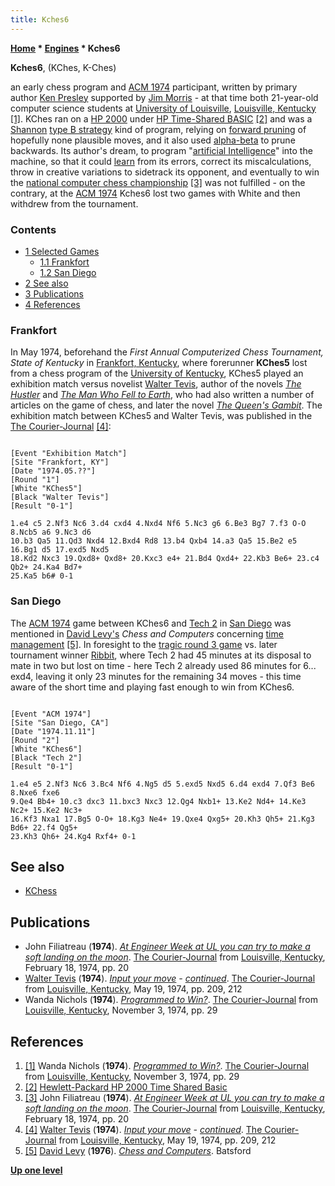 ```yaml
---
title: Kches6
---
```

**[Home](Home "Home") \* [Engines](Engines "Engines") \* Kches6**


**Kches6**, (KChes, K-Ches)  

an early chess program and [ACM 1974](ACM_1974 "ACM 1974") participant, written by primary author [Ken Presley](index.php?title=Ken_Presley&action=edit&redlink=1 "Ken Presley (page does not exist)") supported by [Jim Morris](index.php?title=Jim_Morris&action=edit&redlink=1 "Jim Morris (page does not exist)") - at that time both 21-year-old computer science students at [University of Louisville](https://en.wikipedia.org/wiki/University_of_Louisville), [Louisville, Kentucky](https://en.wikipedia.org/wiki/Louisville,_Kentucky) <a id="cite-note-1" href="#cite-ref-1">[1]</a>. KChes ran on a [HP 2000](HP_2100 "HP 2100") under [HP Time-Shared BASIC](https://en.wikipedia.org/wiki/HP_Time-Shared_BASIC) <a id="cite-note-2" href="#cite-ref-2">[2]</a> and was a [Shannon](Claude_Shannon "Claude Shannon") [type B strategy](Type_B_Strategy "Type B Strategy") kind of program, relying on [forward pruning](Pruning "Pruning") of hopefully none plausible moves, and it also used [alpha-beta](Alpha-Beta "Alpha-Beta") to prune backwards. Its author's dream, to program "[artificial Intelligence](Artificial_Intelligence "Artificial Intelligence")" into the machine, so that it could [learn](Learning "Learning") from its errors, correct its miscalculations, throw in creative variations to sidetrack its opponent, and eventually to win the [national computer chess championship](ACM_North_American_Computer_Chess_Championship "ACM North American Computer Chess Championship") <a id="cite-note-3" href="#cite-ref-3">[3]</a> was not fulfilled - on the contrary, at the [ACM 1974](ACM_1974 "ACM 1974") Kches6 lost two games with White and then withdrew from the tournament.



### Contents


* [1 Selected Games](#selected-games)
	+ [1.1 Frankfort](#frankfort)
	+ [1.2 San Diego](#san-diego)
* [2 See also](#see-also)
* [3 Publications](#publications)
* [4 References](#references)






### Frankfort


In May 1974, beforehand the *First Annual Computerized Chess Tournament, State of Kentucky* in [Frankfort, Kentucky](https://en.wikipedia.org/wiki/Frankfort,_Kentucky), where forerunner **KChes5** lost from a chess program of the [University of Kentucky](https://en.wikipedia.org/wiki/University_of_Kentucky), KChes5 played an exhibition match versus novelist [Walter Tevis](https://en.wikipedia.org/wiki/Walter_Tevis), author of the novels *[The Hustler](https://en.wikipedia.org/wiki/The_Hustler_(novel))* and *[The Man Who Fell to Earth](https://en.wikipedia.org/wiki/The_Man_Who_Fell_to_Earth_(novel))*, who had also written a number of articles on the game of chess, and later the novel *[The Queen's Gambit](https://en.wikipedia.org/wiki/The_Queen%27s_Gambit_(novel))*. The exhibition match between KChes5 and Walter Tevis, was published in the [The Courier-Journal](https://en.wikipedia.org/wiki/The_Courier-Journal) <a id="cite-note-4" href="#cite-ref-4">[4]</a>:




```

[Event "Exhibition Match"]
[Site "Frankfort, KY"]
[Date "1974.05.??"]
[Round "1"]
[White "KChes5"]
[Black "Walter Tevis"]
[Result "0-1"]

1.e4 c5 2.Nf3 Nc6 3.d4 cxd4 4.Nxd4 Nf6 5.Nc3 g6 6.Be3 Bg7 7.f3 O-O 8.Ncb5 a6 9.Nc3 d6 
10.b3 Qa5 11.Qd3 Nxd4 12.Bxd4 Rd8 13.b4 Qxb4 14.a3 Qa5 15.Be2 e5 16.Bg1 d5 17.exd5 Nxd5 
18.Kd2 Nxc3 19.Qxd8+ Qxd8+ 20.Kxc3 e4+ 21.Bd4 Qxd4+ 22.Kb3 Be6+ 23.c4 Qb2+ 24.Ka4 Bd7+ 
25.Ka5 b6# 0-1

```

### San Diego


The [ACM 1974](ACM_1974 "ACM 1974") game between KChes6 and [Tech 2](Tech "Tech") in [San Diego](https://en.wikipedia.org/wiki/San_Diego) was mentioned in [David Levy's](David_Levy "David Levy") *Chess and Computers* concerning [time management](Time_Management "Time Management") <a id="cite-note-5" href="#cite-ref-5">[5]</a>. In foresight to the [tragic round 3 game](ACM_1974#time "ACM 1974") vs. later tournament winner [Ribbit](Ribbit "Ribbit"), where Tech 2 had 45 minutes at its disposal to mate in two but lost on time - here Tech 2 already used 86 minutes for 6... exd4, leaving it only 23 minutes for the remaining 34 moves - this time aware of the short time and playing fast enough to win from KChes6.




```

[Event "ACM 1974"]
[Site "San Diego, CA"]
[Date "1974.11.11"]
[Round "2"]
[White "KChes6"]
[Black "Tech 2"]
[Result "0-1"]

1.e4 e5 2.Nf3 Nc6 3.Bc4 Nf6 4.Ng5 d5 5.exd5 Nxd5 6.d4 exd4 7.Qf3 Be6 8.Nxe6 fxe6 
9.Qe4 Bb4+ 10.c3 dxc3 11.bxc3 Nxc3 12.Qg4 Nxb1+ 13.Ke2 Nd4+ 14.Ke3 Nc2+ 15.Ke2 Nc3+ 
16.Kf3 Nxa1 17.Bg5 O-O+ 18.Kg3 Ne4+ 19.Qxe4 Qxg5+ 20.Kh3 Qh5+ 21.Kg3 Bd6+ 22.f4 Qg5+ 
23.Kh3 Qh6+ 24.Kg4 Rxf4+ 0-1

```

## See also


* [KChess](KChess "KChess")


## Publications


* John Filiatreau (**1974**). *[At Engineer Week at UL you can try to make a soft landing on the moon](https://www.newspapers.com/newspage/107846183/)*. [The Courier-Journal](https://en.wikipedia.org/wiki/The_Courier-Journal) from [Louisville, Kentucky](https://en.wikipedia.org/wiki/Louisville,_Kentucky), February 18, 1974, pp. 20
* [Walter Tevis](https://en.wikipedia.org/wiki/Walter_Tevis) (**1974**). *[Input your move](https://www.newspapers.com/newspage/108077667/) - [continued](https://www.newspapers.com/newspage/108077688/)*. [The Courier-Journal](https://en.wikipedia.org/wiki/The_Courier-Journal) from [Louisville, Kentucky](https://en.wikipedia.org/wiki/Louisville,_Kentucky), May 19, 1974, pp. 209, 212
* Wanda Nichols (**1974**). *[Programmed to Win?](https://www.newspapers.com/newspage/108064388/)*. [The Courier-Journal](https://en.wikipedia.org/wiki/The_Courier-Journal) from [Louisville, Kentucky](https://en.wikipedia.org/wiki/Louisville,_Kentucky), November 3, 1974, pp. 29


## References


1. <a id="cite-ref-1" href="#cite-note-1">[1]</a> Wanda Nichols (**1974**). *[Programmed to Win?](https://www.newspapers.com/newspage/108064388/)*. [The Courier-Journal](https://en.wikipedia.org/wiki/The_Courier-Journal) from [Louisville, Kentucky](https://en.wikipedia.org/wiki/Louisville,_Kentucky), November 3, 1974, pp. 29
2. <a id="cite-ref-2" href="#cite-note-2">[2]</a> [Hewlett-Packard HP 2000 Time Shared Basic](http://www.decodesystems.com/hp2000/)
3. <a id="cite-ref-3" href="#cite-note-3">[3]</a> John Filiatreau (**1974**). *[At Engineer Week at UL you can try to make a soft landing on the moon](https://www.newspapers.com/newspage/107846183/)*. [The Courier-Journal](https://en.wikipedia.org/wiki/The_Courier-Journal) from [Louisville, Kentucky](https://en.wikipedia.org/wiki/Louisville,_Kentucky), February 18, 1974, pp. 20
4. <a id="cite-ref-4" href="#cite-note-4">[4]</a> [Walter Tevis](https://en.wikipedia.org/wiki/Walter_Tevis) (**1974**). *[Input your move](https://www.newspapers.com/newspage/108077667/) - [continued](https://www.newspapers.com/newspage/108077688/)*. [The Courier-Journal](https://en.wikipedia.org/wiki/The_Courier-Journal) from [Louisville, Kentucky](https://en.wikipedia.org/wiki/Louisville,_Kentucky), May 19, 1974, pp. 209, 212
5. <a id="cite-ref-5" href="#cite-note-5">[5]</a> [David Levy](David_Levy "David Levy") (**1976**). *[Chess and Computers](http://link.springer.com/book/10.1007/978-3-642-85538-2)*. Batsford

**[Up one level](Engines "Engines")**







 
